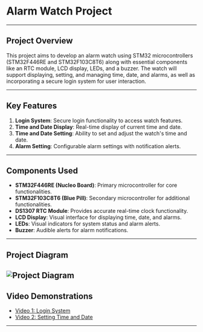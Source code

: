 # Alarm Watch Project

---

## Project Overview

This project aims to develop an alarm watch using STM32 microcontrollers (STM32F446RE and STM32F103C8T6) along with essential components like an RTC module, LCD display, LEDs, and a buzzer. The watch will support displaying, setting, and managing time, date, and alarms, as well as incorporating a secure login system for user interaction.

---

## Key Features

1. **Login System**: Secure login functionality to access watch features.
2. **Time and Date Display**: Real-time display of current time and date.
3. **Time and Date Setting**: Ability to set and adjust the watch's time and date.
4. **Alarm Setting**: Configurable alarm settings with notification alerts.

---

## Components Used

- **STM32F446RE (Nucleo Board)**: Primary microcontroller for core functionalities.
- **STM32F103C8T6 (Blue Pill)**: Secondary microcontroller for additional functionalities.
- **DS1307 RTC Module**: Provides accurate real-time clock functionality.
- **LCD Display**: Visual interface for displaying time, date, and alarms.
- **LEDs**: Visual indicators for system status and alarm alerts.
- **Buzzer**: Audible alerts for alarm notifications.

---

## Project Diagram

![Project Diagram](https://drive.google.com/file/d/1k3uWNBPjcczer-eJucRFog6fLKoFzqyG/view?usp=drive_link)
---

## Video Demonstrations

- [Video 1: Login System](https://youtu.be/z-hS42_X_RI)
- [Video 2: Setting Time and Date]((https://youtu.be/knq9ZxdIkco))



---
